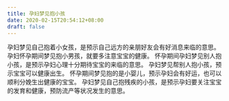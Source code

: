 ```yaml
---
title: 孕妇梦见抱小孩
date: 2020-02-15T20:54:12+08:00
draft: false
---
```


孕妇梦见自己抱着小女孩，是预示自己远方的亲朋好友会有好消息来临的意思。
孕妇怀孕期间梦见抱小男孩，就要多注意宝宝的健康。
怀孕期间孕妇梦见别人抱小孩，是预示孕妇心理十分期待宝宝的来临的意思。
孕妇梦见帮别人抱小孩，预示宝宝可以健康出生。
怀孕期间梦见抱的是小婴儿，预示孕妇会有好运，也可以顺利分娩生出健康的宝宝。
孕妇梦见自己抱残疾的小孩，是预示孕妇要关注宝宝的发育和健康，预防流产等状况发生的意思。